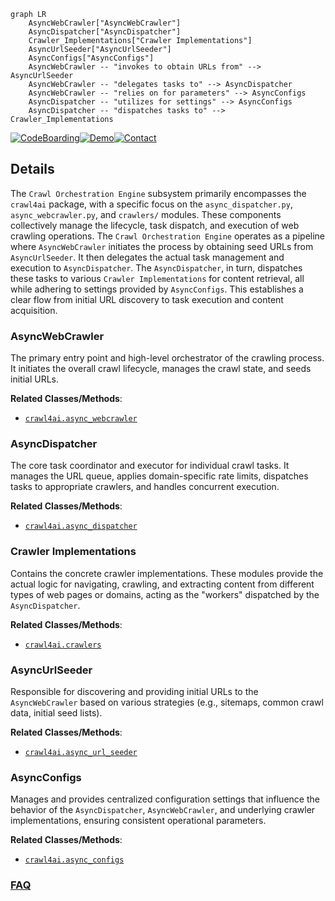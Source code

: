 ```mermaid
graph LR
    AsyncWebCrawler["AsyncWebCrawler"]
    AsyncDispatcher["AsyncDispatcher"]
    Crawler_Implementations["Crawler Implementations"]
    AsyncUrlSeeder["AsyncUrlSeeder"]
    AsyncConfigs["AsyncConfigs"]
    AsyncWebCrawler -- "invokes to obtain URLs from" --> AsyncUrlSeeder
    AsyncWebCrawler -- "delegates tasks to" --> AsyncDispatcher
    AsyncWebCrawler -- "relies on for parameters" --> AsyncConfigs
    AsyncDispatcher -- "utilizes for settings" --> AsyncConfigs
    AsyncDispatcher -- "dispatches tasks to" --> Crawler_Implementations
```

[![CodeBoarding](https://img.shields.io/badge/Generated%20by-CodeBoarding-9cf?style=flat-square)](https://github.com/CodeBoarding/GeneratedOnBoardings)[![Demo](https://img.shields.io/badge/Try%20our-Demo-blue?style=flat-square)](https://www.codeboarding.org/demo)[![Contact](https://img.shields.io/badge/Contact%20us%20-%20contact@codeboarding.org-lightgrey?style=flat-square)](mailto:contact@codeboarding.org)

## Details

The `Crawl Orchestration Engine` subsystem primarily encompasses the `crawl4ai` package, with a specific focus on the `async_dispatcher.py`, `async_webcrawler.py`, and `crawlers/` modules. These components collectively manage the lifecycle, task dispatch, and execution of web crawling operations. The `Crawl Orchestration Engine` operates as a pipeline where `AsyncWebCrawler` initiates the process by obtaining seed URLs from `AsyncUrlSeeder`. It then delegates the actual task management and execution to `AsyncDispatcher`. The `AsyncDispatcher`, in turn, dispatches these tasks to various `Crawler Implementations` for content retrieval, all while adhering to settings provided by `AsyncConfigs`. This establishes a clear flow from initial URL discovery to task execution and content acquisition.

### AsyncWebCrawler
The primary entry point and high-level orchestrator of the crawling process. It initiates the overall crawl lifecycle, manages the crawl state, and seeds initial URLs.


**Related Classes/Methods**:

- <a href="https://github.com/unclecode/crawl4ai/blob/main/crawl4ai/async_webcrawler.py" target="_blank" rel="noopener noreferrer">`crawl4ai.async_webcrawler`</a>


### AsyncDispatcher
The core task coordinator and executor for individual crawl tasks. It manages the URL queue, applies domain-specific rate limits, dispatches tasks to appropriate crawlers, and handles concurrent execution.


**Related Classes/Methods**:

- <a href="https://github.com/unclecode/crawl4ai/blob/main/crawl4ai/async_dispatcher.py" target="_blank" rel="noopener noreferrer">`crawl4ai.async_dispatcher`</a>


### Crawler Implementations
Contains the concrete crawler implementations. These modules provide the actual logic for navigating, crawling, and extracting content from different types of web pages or domains, acting as the "workers" dispatched by the `AsyncDispatcher`.


**Related Classes/Methods**:

- <a href="https://github.com/unclecode/crawl4ai/blob/main/crawl4ai/crawlers/" target="_blank" rel="noopener noreferrer">`crawl4ai.crawlers`</a>


### AsyncUrlSeeder
Responsible for discovering and providing initial URLs to the `AsyncWebCrawler` based on various strategies (e.g., sitemaps, common crawl data, initial seed lists).


**Related Classes/Methods**:

- <a href="https://github.com/unclecode/crawl4ai/blob/main/crawl4ai/async_url_seeder.py" target="_blank" rel="noopener noreferrer">`crawl4ai.async_url_seeder`</a>


### AsyncConfigs
Manages and provides centralized configuration settings that influence the behavior of the `AsyncDispatcher`, `AsyncWebCrawler`, and underlying crawler implementations, ensuring consistent operational parameters.


**Related Classes/Methods**:

- <a href="https://github.com/unclecode/crawl4ai/blob/main/crawl4ai/async_configs.py" target="_blank" rel="noopener noreferrer">`crawl4ai.async_configs`</a>




### [FAQ](https://github.com/CodeBoarding/GeneratedOnBoardings/tree/main?tab=readme-ov-file#faq)